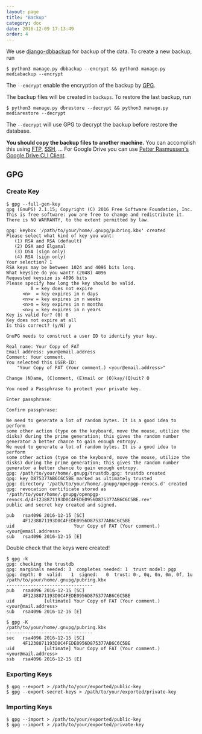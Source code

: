 ```yaml
---
layout: page
title: "Backup"
category: doc
date: 2016-12-09 17:13:49
order: 4
---
```

We use [django-dbbackup](http://django-dbbackup.readthedocs.io/)
for backup of the data. To create a new backup, run

~~~
$ python3 manage.py dbbackup --encrypt && python3 manage.py mediabackup --encrypt
~~~

The `--encrypt` enable the encryption of the backup by [GPG](https://www.gnupg.org/).

The backup files will be created in `backups`. To restore the last backup, run

~~~
$ python3 manage.py dbrestore --decrypt && python3 manage.py mediarestore --decrypt
~~~

The `--decrypt` will use GPG to decrypt the backup before restore the database.

**You should copy the backup files to another machine.** You can accomplish this using [FTP](https://en.wikipedia.org/wiki/File_Transfer_Protocol), [SSH](https://en.wikipedia.org/wiki/Secure_Shell), ... For Google Drive you can use [Petter Rasmussen's Google Drive CLI Client](https://github.com/prasmussen/gdrive).

## GPG

### Create Key

~~~
$ gpg --full-gen-key
gpg (GnuPG) 2.1.15; Copyright (C) 2016 Free Software Foundation, Inc.
This is free software: you are free to change and redistribute it.
There is NO WARRANTY, to the extent permitted by law.

gpg: keybox '/path/to/your/home/.gnupg/pubring.kbx' created
Please select what kind of key you want:
   (1) RSA and RSA (default)
   (2) DSA and Elgamal
   (3) DSA (sign only)
   (4) RSA (sign only)
Your selection? 1
RSA keys may be between 1024 and 4096 bits long.
What keysize do you want? (2048) 4096
Requested keysize is 4096 bits
Please specify how long the key should be valid.
         0 = key does not expire
      <n>  = key expires in n days
      <n>w = key expires in n weeks
      <n>m = key expires in n months
      <n>y = key expires in n years
Key is valid for? (0) 0
Key does not expire at all
Is this correct? (y/N) y

GnuPG needs to construct a user ID to identify your key.

Real name: Your Copy of FAT
Email address: your@email.address
Comment: Your comment.
You selected this USER-ID:
    "Your Copy of FAT (Your comment.) <your@email.address>"

Change (N)ame, (C)omment, (E)mail or (O)kay/(Q)uit? O

You need a Passphrase to protect your private key.    

Enter passphrase:

Confirm passphrase:

We need to generate a lot of random bytes. It is a good idea to perform
some other action (type on the keyboard, move the mouse, utilize the
disks) during the prime generation; this gives the random number
generator a better chance to gain enough entropy.
We need to generate a lot of random bytes. It is a good idea to perform
some other action (type on the keyboard, move the mouse, utilize the
disks) during the prime generation; this gives the random number
generator a better chance to gain enough entropy.
gpg: /path/to/your/home/.gnupg/trustdb.gpg: trustdb created
gpg: key D875377AB6C6C5BE marked as ultimately trusted
gpg: directory '/path/to/your/home/.gnupg/openpgp-revocs.d' created
gpg: revocation certificate stored as '/path/to/your/home/.gnupg/openpgp-revocs.d/4F1238871193D0C4FEDE0956D875377AB6C6C5BE.rev'
public and secret key created and signed.

pub   rsa4096 2016-12-15 [SC]
      4F1238871193D0C4FEDE0956D875377AB6C6C5BE
uid                      Your Copy of FAT (Your comment.) <your@email.address>
sub   rsa4096 2016-12-15 [E]
~~~

Double check that the keys were created!

~~~
$ gpg -k
gpg: checking the trustdb
gpg: marginals needed: 3  completes needed: 1  trust model: pgp
gpg: depth: 0  valid:   1  signed:   0  trust: 0-, 0q, 0n, 0m, 0f, 1u
/path/to/your/home/.gnupg/pubring.kbx
--------------------------------
pub   rsa4096 2016-12-15 [SC]
      4F1238871193D0C4FEDE0956D875377AB6C6C5BE
uid           [ultimate] Your Copy of FAT (Your comment.) <your@mail.address>
sub   rsa4096 2016-12-15 [E]

$ gpg -K 
/path/to/your/home/.gnupg/pubring.kbx
--------------------------------
sec   rsa4096 2016-12-15 [SC]
      4F1238871193D0C4FEDE0956D875377AB6C6C5BE
uid           [ultimate] Your Copy of FAT (Your comment.) <your@mail.address>
ssb   rsa4096 2016-12-15 [E]

~~~

### Exporting Keys

~~~
$ gpg --export > /path/to/your/exported/public-key
$ gpg --export-secret-keys > /path/to/your/exported/private-key
~~~

### Importing Keys

~~~
$ gpg --import > /path/to/your/exported/public-key
$ gpg --import > /path/to/your/exported/private-key
~~~